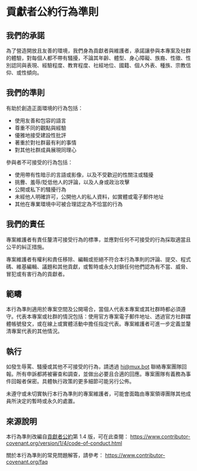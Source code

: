 # 貢獻者公約行為準則

## 我們的承諾

為了營造開放且友善的環境，我們身為貢獻者與維護者，承諾讓參與本專案及社群的體驗，對每個人都不帶有騷擾，不論其年齡、體型、身心障礙、族裔、性徵、性別認同與表現、經驗程度、教育程度、社經地位、國籍、個人外表、種族、宗教信仰、或性傾向。

## 我們的準則

有助於創造正面環境的行為包括：

- 使用友善和包容的語言
- 尊重不同的觀點與經驗
- 優雅地接受建設性批評
- 著重於對社群最有利的事情
- 對其他社群成員展現同理心

參與者不可接受的行為包括：

- 使用帶有性暗示的言語或影像，以及不受歡迎的性關注或騷擾
- 挑釁、羞辱/貶低他人的評論，以及人身或政治攻擊
- 公開或私下的騷擾行為
- 未經他人明確許可，公開他人的私人資料，如實體或電子郵件地址
- 其他在專業環境中可被合理認定為不恰當的行為

## 我們的責任

專案維護者有責任釐清可接受行為的標準，並應對任何不可接受的行為採取適當且公平的糾正措施。

專案維護者有權利和責任移除、編輯或拒絕不符合本行為準則的評論、提交、程式碼、維基編輯、議題和其他貢獻，或暫時或永久封鎖任何他們認為有不當、威脅、冒犯或有害行為的貢獻者。

## 範疇

本行為準則適用於專案空間及公開場合，當個人代表本專案或其社群時都必須遵守。代表本專案或社群的情況包括：使用官方專案電子郵件地址、透過官方社群媒體帳號發文，或在線上或實體活動中擔任指定代表。專案維護者可進一步定義並釐清專案代表的其他情況。

## 執行

如發生辱罵、騷擾或其他不可接受的行為，請透過 hi@mux.bot 聯絡專案團隊回報。所有申訴都將被審查和調查，並做出必要且合適的回應。專案團隊有義務為事件回報者保密。具體執行政策的更多細節可能另行公佈。

未遵守或未切實執行本行為準則的專案維護者，可能會面臨由專案領導團隊其他成員所決定的暫時或永久的處置。

## 來源說明

本行為準則改編自[貢獻者公約][homepage]第 1.4 版，可在此查閱：
https://www.contributor-covenant.org/version/1/4/code-of-conduct.html

[homepage]: https://www.contributor-covenant.org

關於本行為準則的常見問題解答，請參考：
https://www.contributor-covenant.org/faq
